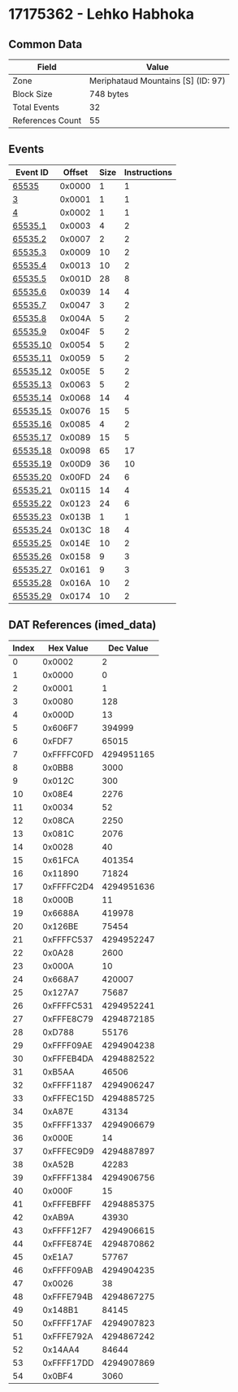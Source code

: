 # 17175362 - Lehko Habhoka

## Common Data

| Field            | Value                              |
|------------------|------------------------------------|
| Zone             | Meriphataud Mountains [S] (ID: 97) |
| Block Size       | 748 bytes                          |
| Total Events     | 32                                 |
| References Count | 55                                 |

## Events

| Event ID                  | Offset   |   Size |   Instructions |
|---------------------------|----------|--------|----------------|
| [65535](./65535.md)       | 0x0000   |      1 |              1 |
| [3](./3.md)               | 0x0001   |      1 |              1 |
| [4](./4.md)               | 0x0002   |      1 |              1 |
| [65535.1](./65535.1.md)   | 0x0003   |      4 |              2 |
| [65535.2](./65535.2.md)   | 0x0007   |      2 |              2 |
| [65535.3](./65535.3.md)   | 0x0009   |     10 |              2 |
| [65535.4](./65535.4.md)   | 0x0013   |     10 |              2 |
| [65535.5](./65535.5.md)   | 0x001D   |     28 |              8 |
| [65535.6](./65535.6.md)   | 0x0039   |     14 |              4 |
| [65535.7](./65535.7.md)   | 0x0047   |      3 |              2 |
| [65535.8](./65535.8.md)   | 0x004A   |      5 |              2 |
| [65535.9](./65535.9.md)   | 0x004F   |      5 |              2 |
| [65535.10](./65535.10.md) | 0x0054   |      5 |              2 |
| [65535.11](./65535.11.md) | 0x0059   |      5 |              2 |
| [65535.12](./65535.12.md) | 0x005E   |      5 |              2 |
| [65535.13](./65535.13.md) | 0x0063   |      5 |              2 |
| [65535.14](./65535.14.md) | 0x0068   |     14 |              4 |
| [65535.15](./65535.15.md) | 0x0076   |     15 |              5 |
| [65535.16](./65535.16.md) | 0x0085   |      4 |              2 |
| [65535.17](./65535.17.md) | 0x0089   |     15 |              5 |
| [65535.18](./65535.18.md) | 0x0098   |     65 |             17 |
| [65535.19](./65535.19.md) | 0x00D9   |     36 |             10 |
| [65535.20](./65535.20.md) | 0x00FD   |     24 |              6 |
| [65535.21](./65535.21.md) | 0x0115   |     14 |              4 |
| [65535.22](./65535.22.md) | 0x0123   |     24 |              6 |
| [65535.23](./65535.23.md) | 0x013B   |      1 |              1 |
| [65535.24](./65535.24.md) | 0x013C   |     18 |              4 |
| [65535.25](./65535.25.md) | 0x014E   |     10 |              2 |
| [65535.26](./65535.26.md) | 0x0158   |      9 |              3 |
| [65535.27](./65535.27.md) | 0x0161   |      9 |              3 |
| [65535.28](./65535.28.md) | 0x016A   |     10 |              2 |
| [65535.29](./65535.29.md) | 0x0174   |     10 |              2 |

## DAT References (imed_data)

|   Index | Hex Value   |   Dec Value |
|---------|-------------|-------------|
|       0 | 0x0002      |           2 |
|       1 | 0x0000      |           0 |
|       2 | 0x0001      |           1 |
|       3 | 0x0080      |         128 |
|       4 | 0x000D      |          13 |
|       5 | 0x606F7     |      394999 |
|       6 | 0xFDF7      |       65015 |
|       7 | 0xFFFFC0FD  |  4294951165 |
|       8 | 0x0BB8      |        3000 |
|       9 | 0x012C      |         300 |
|      10 | 0x08E4      |        2276 |
|      11 | 0x0034      |          52 |
|      12 | 0x08CA      |        2250 |
|      13 | 0x081C      |        2076 |
|      14 | 0x0028      |          40 |
|      15 | 0x61FCA     |      401354 |
|      16 | 0x11890     |       71824 |
|      17 | 0xFFFFC2D4  |  4294951636 |
|      18 | 0x000B      |          11 |
|      19 | 0x6688A     |      419978 |
|      20 | 0x126BE     |       75454 |
|      21 | 0xFFFFC537  |  4294952247 |
|      22 | 0x0A28      |        2600 |
|      23 | 0x000A      |          10 |
|      24 | 0x668A7     |      420007 |
|      25 | 0x127A7     |       75687 |
|      26 | 0xFFFFC531  |  4294952241 |
|      27 | 0xFFFE8C79  |  4294872185 |
|      28 | 0xD788      |       55176 |
|      29 | 0xFFFF09AE  |  4294904238 |
|      30 | 0xFFFEB4DA  |  4294882522 |
|      31 | 0xB5AA      |       46506 |
|      32 | 0xFFFF1187  |  4294906247 |
|      33 | 0xFFFEC15D  |  4294885725 |
|      34 | 0xA87E      |       43134 |
|      35 | 0xFFFF1337  |  4294906679 |
|      36 | 0x000E      |          14 |
|      37 | 0xFFFEC9D9  |  4294887897 |
|      38 | 0xA52B      |       42283 |
|      39 | 0xFFFF1384  |  4294906756 |
|      40 | 0x000F      |          15 |
|      41 | 0xFFFEBFFF  |  4294885375 |
|      42 | 0xAB9A      |       43930 |
|      43 | 0xFFFF12F7  |  4294906615 |
|      44 | 0xFFFE874E  |  4294870862 |
|      45 | 0xE1A7      |       57767 |
|      46 | 0xFFFF09AB  |  4294904235 |
|      47 | 0x0026      |          38 |
|      48 | 0xFFFE794B  |  4294867275 |
|      49 | 0x148B1     |       84145 |
|      50 | 0xFFFF17AF  |  4294907823 |
|      51 | 0xFFFE792A  |  4294867242 |
|      52 | 0x14AA4     |       84644 |
|      53 | 0xFFFF17DD  |  4294907869 |
|      54 | 0x0BF4      |        3060 |
